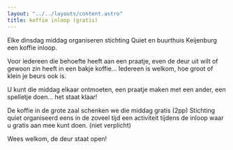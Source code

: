 ```yaml
---
layout: "../../layouts/content.astro"
title: koffie inloop (gratis)
---
```


Elke dinsdag middag organiseren stichting Quiet en buurthuis Keijenburg een koffie inloop.

Voor iedereen die behoefte heeft aan een praatje, even de deur uit wilt of 
gewoon zin heeft in een bakje koffie... Iedereen is welkom, hoe groot of klein je beurs ook is.

U kunt die middag elkaar ontmoeten, een praatje maken met een ander, een spelletje doen...
het staat klaar!

De koffie in de grote zaal schenken we die middag gratis (2pp) 
Stichting quiet organiseerd eens in de zoveel tijd een activiteit tijdens de inloop 
waar u gratis aan mee kunt doen. (niet verplicht)

Wees welkom, de deur staat open!


